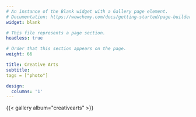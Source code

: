 ```yaml
---
# An instance of the Blank widget with a Gallery page element.
# Documentation: https://wowchemy.com/docs/getting-started/page-builder/
widget: blank

# This file represents a page section.
headless: true

# Order that this section appears on the page.
weight: 66

title: Creative Arts
subtitle:
tags = ["photo"]

design:
  columns: '1'
---
```


{{< gallery album="creativearts" >}}
